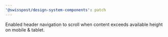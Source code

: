 ```yaml
---
'@swisspost/design-system-components': patch
---
```


Enabled header navigation to scroll when content exceeds available height on mobile & tablet.

